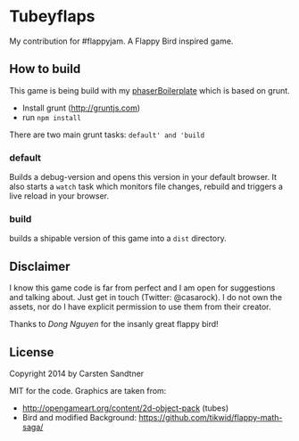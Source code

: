 # Tubeyflaps

My contribution for #flappyjam. A Flappy Bird inspired game.

## How to build

This game is being build with my [phaserBoilerplate](https://github.com/appsbu-de/phaserBoilerplate) which is based on grunt.

- Install grunt (http://gruntjs.com)
- run `npm install`

There are two main grunt tasks: `default' and 'build`

### default
Builds a debug-version and opens this version in your default browser. It also starts a `watch` task which monitors file
changes, rebuild and triggers a live reload in your browser.

### build
builds a shipable version of this game into a `dist` directory.

## Disclaimer
I know this game code is far from perfect and I am open for suggestions and talking about. Just get in touch (Twitter: @casarock).
I do not own the assets, nor do I have explicit permission to use them from their creator.

Thanks to *Dong Nguyen* for the insanly great flappy bird!

## License
Copyright 2014 by Carsten Sandtner

MIT for the code. Graphics are taken from:

- http://opengameart.org/content/2d-object-pack (tubes)
- Bird and modified Background: https://github.com/tikwid/flappy-math-saga/